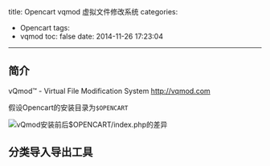 title: Opencart vqmod 虚拟文件修改系统
categories:
  - Opencart
tags:
  - vqmod
toc: false
date: 2014-11-26 17:23:04
---
## 简介
vQmod™ - Virtual File Modification System
http://vqmod.com

假设Opencart的安装目录为`$OPENCART`

![vQmod安装前后$OPENCART/index.php的差异](/assets/opencart/66988307-85C2-4148-AC43-9C0857325704.png)

## 分类导入导出工具
